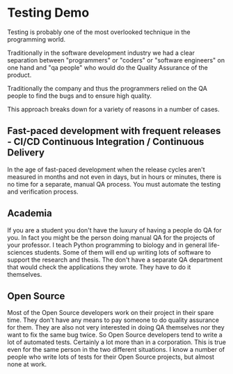 # Testing Demo


Testing is probably one of the most overlooked technique in the programming world.

Traditionally in the software development industry we had a clear separation between "programmers" or "coders" or "software engineers" on one hand
and "qa people" who would do the Quality Assurance of the product.

Traditionally the company and thus the programmers relied on the QA people to find the bugs and to ensure high quality.

This approach breaks down for a variety of reasons in a number of cases.

## Fast-paced development with frequent releases - CI/CD Continuous Integration / Continuous Delivery

In the age of fast-paced development when the release cycles aren't measured in months and not even in days, but in hours or minutes, there is no time for a separate, manual QA process.
You must automate the testing and verification process.

## Academia

If you are a student you don't have the luxury of having a people do QA for you. In fact you might be the person doing manual QA for the projects of your professor. I teach Python programming to biology and in general life-sciences students. Some of them will end up writing lots of software to support the research and thesis. The don't have a separate QA department that would check the applications they wrote. They have to do it themselves.

## Open Source

Most of the Open Source developers work on their project in their spare time. They don't have any means to pay someone to do quality assurance for them. They are also not very interested in doing QA themselves nor they want to fix the same bug twice. So Open Source developers tend to write a lot of automated tests. Certainly a lot more than in a corporation.
This is true even for the same person in the two different situations. I know a number of people who write lots of tests for their Open Source projects, but almost none at work.




